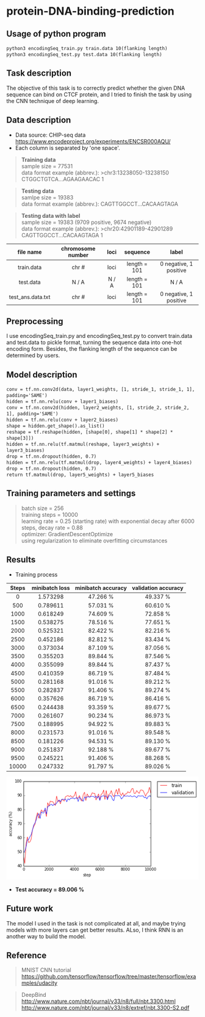 protein-DNA-binding-prediction
===
## Usage of python program
```
python3 encodingSeq_train.py train.data 10(flanking length)
python3 encodingSeq_test.py test.data 10(flanking length)
```
## Task description
The objective of this task is to correctly predict whether the given DNA sequence can bind on CTCF protein, and I tried to finish the task by using the CNN technique of deep learning.


## Data description
* Data source: CHIP-seq data https://www.encodeproject.org/experiments/ENCSR000AQU/
* Each column is separated by 'one space'.

> **Training data**  <br/>
> sample size = 77531 <br/>
> data format example (abbrev.): >chr3:13238050-13238150 CTGGCTGTCA...AGAAGAACAC 1

> **Testing data** <br/>
> samlpe size = 19383 <br/>
> data format example (abbrev.): CAGTTGGCCT...CACAAGTAGA

> **Testing data with label** <br/>
> sample size = 19383 (9709 positive, 9674 negative) <br/>
> data format example (abbrev.): >chr20:42901189-42901289 CAGTTGGCCT...CACAAGTAGA 1

| file name | chromosome number | loci | sequence | label |
| :--: | :--: | :--: | :--: | :--: |
| train.data | chr # | loci | length = 101 | 0 negative, 1 positive |
| test.data | N / A| N / A | length = 101 | N / A |
| test_ans.data.txt | chr # | loci | length = 101 | 0 negative, 1 positive |

## Preprocessing
I use encodingSeq_train.py and encodingSeq_test.py to convert train.data and test.data to pickle format, turning the sequence data into one-hot encoding form. Besides, the flanking length of the sequence can be determined by users.

## Model description
```
conv = tf.nn.conv2d(data, layer1_weights, [1, stride_1, stride_1, 1], padding='SAME')
hidden = tf.nn.relu(conv + layer1_biases)
conv = tf.nn.conv2d(hidden, layer2_weights, [1, stride_2, stride_2, 1], padding='SAME')
hidden = tf.nn.relu(conv + layer2_biases)
shape = hidden.get_shape().as_list()
reshape = tf.reshape(hidden, [shape[0], shape[1] * shape[2] * shape[3]])
hidden = tf.nn.relu(tf.matmul(reshape, layer3_weights) + layer3_biases)
drop = tf.nn.dropout(hidden, 0.7)
hidden = tf.nn.relu(tf.matmul(drop, layer4_weights) + layer4_biases)
drop = tf.nn.dropout(hidden, 0.7)
return tf.matmul(drop, layer5_weights) + layer5_biases
```

## Training parameters and settings
> batch size = 256 <br/>
> training steps = 10000 <br/>
> learning rate = 0.25 (starting rate) with exponential decay after 6000 steps, decay rate = 0.88 <br/>
> optimizer: GradientDescentOptimize <br/>
> using regularization to eliminate overfitting circumstances

## Results
* Training process

| Steps | minibatch loss | minibatch accuracy | validation accuracy |
| :--: | :--: | :--: | :--: |
| 0 | 1.573298 | 47.266 %	| 49.337 % |
| 500	| 0.789611	| 57.031 % | 60.610 % |
| 1000 | 0.618249	| 74.609 %	| 72.858 % |
| 1500 | 0.538275	| 78.516 %	| 77.651 % |
| 2000 | 0.525321	| 82.422 % | 82.216 % |
| 2500 | 0.452186	| 82.812 %	| 83.434 % |
| 3000 | 0.373034	| 87.109 %	| 87.056 % |
| 3500 | 0.355203	| 89.844 %	| 87.546 % |
| 4000 | 0.355099	| 89.844 %	| 87.437 % |
| 4500 | 0.410359	| 86.719 %	| 87.484 % |
| 5000 | 0.281168	| 91.016 %	| 89.212 % |
| 5500 | 0.282837	| 91.406 %	| 89.274 % |
| 6000 | 0.357626	| 86.719 %	| 86.416 % |
| 6500 | 0.244438 | 93.359 %	| 89.677 % |
| 7000 | 0.261607 | 90.234 %	| 86.973 % |
| 7500 | 0.188995	| 94.922 %	| 89.883 % |
| 8000 | 0.231573	| 91.016 %	| 89.548 % |
| 8500 | 0.181226	| 94.531 %	| 89.130 % |
| 9000 | 0.251837	| 92.188 %	| 89.677 % |
| 9500 | 0.245221	| 91.406 %	| 88.268 % |
| 10000 | 0.247332	| 91.797 %	| 89.026 % |

<img src="https://github.com/andrewkgs/protein-DNA-binding-prediction/blob/master/result.png"> <br/>
* **Test accuracy = 89.006 %**


## Future work
The model I used in the task is not complicated at all, and maybe trying models with more layers can get better results.
ALso, I think RNN is an another way to build the model.

## Reference
> MNIST CNN tutorial <br/>
> https://github.com/tensorflow/tensorflow/tree/master/tensorflow/examples/udacity

> DeepBind <br/>
> http://www.nature.com/nbt/journal/v33/n8/full/nbt.3300.html <br/>
> http://www.nature.com/nbt/journal/v33/n8/extref/nbt.3300-S2.pdf
